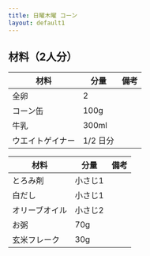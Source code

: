 ```yaml
---
title: 日曜木曜 コーン
layout: default1
---
```

## 材料（2人分）

| 材料 | 分量 | 備考 |
| --- | --- | ---- |
| 全卵 | 2 | |
| コーン缶 | 100g | |
| 牛乳 | 300ml | |
| ウエイトゲイナー | 1/2 日分 | |

| 材料 | 分量 | 備考 |
| --- | --- | ---- |
| とろみ剤 | 小さじ1 | |
| 白だし | 小さじ1 | |
| オリーブオイル | 小さじ2 | |
| お粥 | 70g | |
| 玄米フレーク | 30g | |
